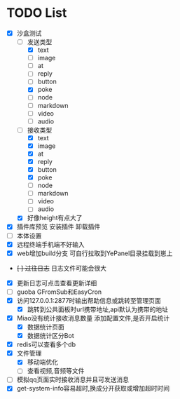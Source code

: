 # TODO List

- [x] 沙盒测试
    - [ ] 发送类型
        - [x] text
        - [ ] image
        - [ ] at
        - [ ] reply
        - [ ] button
        - [x] poke
        - [ ] node
        - [ ] markdown
        - [ ] video
        - [ ] audio
    - [ ] 接收类型
        - [x] text
        - [x] image
        - [x] at
        - [x] reply
        - [x] button
        - [x] poke
        - [ ] node
        - [ ] markdown
        - [ ] video
        - [ ] audio
    - [x] 好像height有点大了
- [x] 插件库预览 安装插件 卸载插件
- [ ] 本体设置
- [x] 远程终端手机端不好输入
- [x] web增加build分支 可自行拉取到YePanel目录挂载到崽上
- ~~[ ] 过往日志~~ 日志文件可能会很大
- [x] 更新日志可点击查看更新详细
- [ ] guoba GFromSub和EasyCron
- [x] 访问127.0.0.1:2877时输出帮助信息或跳转至管理页面
    - [x] 跳转到公共面板时url携带地址,api默认为携带的地址
- [x] Miao没有统计接收消息数量 添加配置文件,是否开启统计
    - [x] 数据统计页面
    - [x] 数据统计区分Bot
- [x] redis可以查看多个db
- [x] 文件管理
    - [x] 移动端优化
    - [ ] 查看视频,音频等文件
- [ ] 模拟qq页面实时接收消息并且可发送消息
- [x] get-system-info容易超时,换成分开获取或增加超时时间
